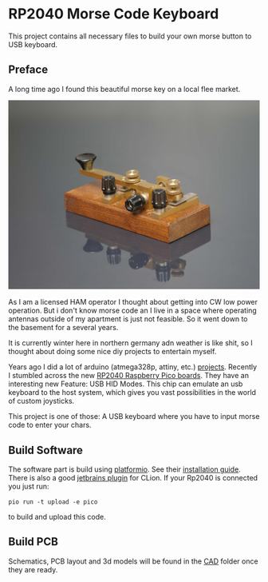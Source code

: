 # RP2040 Morse Code Keyboard

This project contains all necessary files to build your own morse button to USB keyboard.

## Preface

A long time ago I found this beautiful morse key on a local flee market.

![Morse Key Image](./images/morse_key_original.jpg)

As I am a licensed HAM operator I thought about getting into CW low power operation.
But i don't know morse code an I live in a space where operating antennas outside of my apartment is just not feasible.
So it went down to the basement for a several years.

It is currently winter here in northern germany adn weather is like shit,
so I thought about doing some nice diy projects to entertain myself.

Years ago I did a lot of arduino (atmega328p, attiny,
etc.) [projects](https://github.com/RincewindWizzard/magic-switchboard/tree/master).
Recently I stumbled across the
new [RP2040 Raspberry Pico boards](https://www.waveshare.com/wiki/RP2040-Zero#Specification).
They have an interesting new Feature: USB HID Modes.
This chip can emulate an usb keyboard to the host system, which gives you vast possibilities in the world of custom
joysticks.

This project is one of those: A USB keyboard where you have to input morse code to enter your chars.

## Build Software

The software part is build using  [platformio](https://platformio.org/).
See their [installation guide](https://docs.platformio.org/en/latest/core/installation/index.html).
There is also a good [jetbrains plugin](https://www.jetbrains.com/help/clion/platformio.html) for CLion.
If your Rp2040 is connected you just run:

    pio run -t upload -e pico

to build and upload this code.

## Build PCB

Schematics, PCB layout and 3d models will be found in the [CAD](./kicad/) folder once they are ready.



